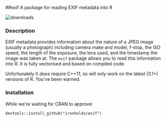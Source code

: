 ##exif
A package for reading EXIF metadata into R

![downloads](http://cranlogs.r-pkg.org/badges/grand-total/exif)

### Description
EXIF metadata provides information about the nature of a JPEG image (usually a photograph) including camera make
and model, f-stop, the ISO speed, the length of the exposure, the lens used, and the timestamp the image was taken at. The
`exif` package allows you to read this information into R. It is fully vectorised and based on compiled code.

Unfortunately it *does* require C++11, so will only work on the latest (3.1+) versions of R. You've been warned.

### Installation

While we're waiting for CRAN to approve:

    devtools::install_github("ironholds/exif")

